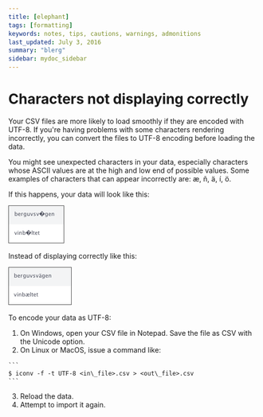```yaml
---
title: [elephant]
tags: [formatting]
keywords: notes, tips, cautions, warnings, admonitions
last_updated: July 3, 2016
summary: "blerg"
sidebar: mydoc_sidebar
---
```

# Characters not displaying correctly

Your CSV files are more likely to load smoothly if they are encoded with UTF-8. If you're having problems with some characters rendering incorrectly, you can convert the files to UTF-8 encoding before loading the data.

You might see unexpected characters in your data, especially characters whose ASCII values are at the high and low end of possible values. Some examples of characters that can appear incorrectly are: æ, ñ, ä, í, ö.

If this happens, your data will look like this:

 ![](../../images/bad_chars.png "Incorrectly displaying characters")

Instead of displaying correctly like this:

![](../../images/good_chars.png)

To encode your data as UTF-8:

1.   On Windows, open your CSV file in Notepad. Save the file as CSV with the Unicode option. 
2.   On Linux or MacOS, issue a command like: 

    ```
    $ iconv -f -t UTF-8 <in\_file>.csv > <out\_file>.csv
    ```

3.   Reload the data. 
4.   Attempt to import it again. 

